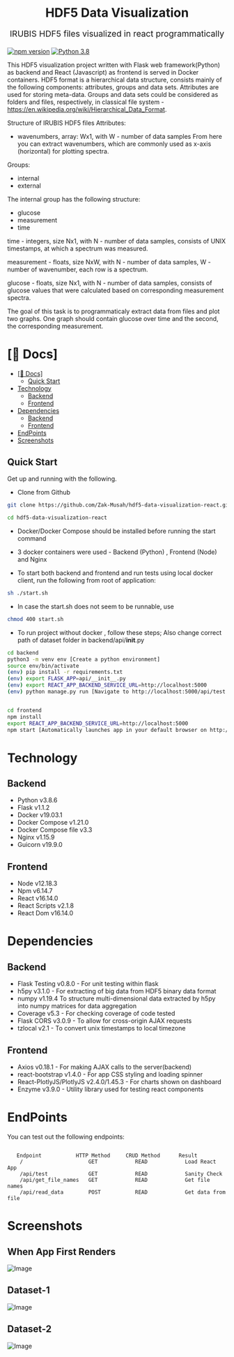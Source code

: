 <p align="center" style="color: #343a40">
  <h1 align="center">HDF5 Data Visualization</h1>
</p>
<p align="center" style="font-size: 1.2rem;">IRUBIS HDF5 files visualized in react programmatically</p>

[![npm version](https://badge.fury.io/js/react.svg)](https://badge.fury.io/js/react)
[![Python 3.8](https://img.shields.io/badge/python-3.8-blue.svg)](https://www.python.org/downloads/release/python-360/)

This HDF5 visualization project written with Flask web framework(Python) as backend and React (Javascript) as frontend is served in Docker containers. HDF5 format is a hierarchical data structure, consists mainly of the following components: attributes, groups and data sets. Attributes are used for storing meta-data. Groups and data sets could be considered as folders and files, respectively, in classical file system - https://en.wikipedia.org/wiki/Hierarchical_Data_Format.

Structure of IRUBIS HDF5 files Attributes:

- wavenumbers, array: Wx1, with W - number of data samples
  From here you can extract wavenumbers, which are commonly used as x-axis (horizontal) for plotting spectra.

Groups:

- internal
- external

The internal group has the following structure:

- glucose
- measurement
- time

time - integers, size Nx1, with N - number of data samples, consists of UNIX timestamps, at which a spectrum was measured.

measurement - floats, size NxW, with N - number of data samples, W - number of wavenumber, each row is a spectrum.

glucose - floats, size Nx1, with N - number of data samples, consists of glucose values that were calculated based on corresponding measurement spectra.

The goal of this task is to programmaticaly extract data from files and plot two graphs. One graph should contain glucose over time and the second, the corresponding measurement.

# [📖 Docs]

- [[📖 Docs]](#-docs)
  - [Quick Start](#quick-start)
- [Technology](#technology)
  - [Backend](#backend)
  - [Frontend](#frontend)
- [Dependencies](#dependencies)
  - [Backend](#backend-1)
  - [Frontend](#frontend-1)
- [EndPoints](#endpoints)
- [Screenshots](#screenshots)

## Quick Start

Get up and running with the following.

- Clone from Github

```bash
git clone https://github.com/Zak-Musah/hdf5-data-visualization-react.git

cd hdf5-data-visualization-react

```

- Docker/Docker Compose should be installed before running the start command
- 3 docker containers were used - Backend (Python) , Frontend (Node) and Nginx

- To start both backend and frontend and run tests using local docker client, run the following from root of application:

```bash
sh ./start.sh
```

- In case the start.sh does not seem to be runnable, use

```bash
chmod 400 start.sh
```

- To run project without docker , follow these steps; Also change correct path of dataset folder in backend/api/**init**.py

```bash
cd backend
python3 -m venv env [Create a python environment]
source env/bin/activate
(env) pip install -r requirements.txt
(env) export FLASK_APP=api/__init__.py
(env) export REACT_APP_BACKEND_SERVICE_URL=http://localhost:5000
(env) python manage.py run [Navigate to http://localhost:5000/api/test for sanity check]


cd frontend
npm install
export REACT_APP_BACKEND_SERVICE_URL=http://localhost:5000
npm start [Automatically launches app in your default browser on http://localhost:3000]
```

# Technology

## Backend

- Python v3.8.6
- Flask v1.1.2
- Docker v19.03.1
- Docker Compose v1.21.0
- Docker Compose file v3.3
- Nginx v1.15.9
- Guicorn v19.9.0

## Frontend

- Node v12.18.3
- Npm v6.14.7
- React v16.14.0
- React Scripts v2.1.8
- React Dom v16.14.0

# Dependencies

## Backend

- Flask Testing v0.8.0 - For unit testing within flask
- h5py v3.1.0 - For extracting of big data from HDF5 binary data format
- numpy v1.19.4 To structure multi-dimensional data extracted by h5py into numpy matrices for data aggregation
- Coverage v5.3 - For checking coverage of code tested
- Flask CORS v3.0.9 - To allow for cross-origin AJAX requests
- tzlocal v2.1 - To convert unix timestamps to local timezone

## Frontend

- Axios v0.18.1 - For making AJAX calls to the server(backend)
- react-bootstrap v1.4.0 - For app CSS styling and loading spinner
- React-PlotlyJS/PlotlyJS v2.4.0/1.45.3 - For charts shown on dashboard
- Enzyme v3.9.0 - Utility library used for testing react components

# EndPoints

You can test out the following endpoints:

```

   Endpoint           HTTP Method     CRUD Method      Result
    /                     GET            READ            Load React App
    /api/test             GET            READ            Sanity Check
    /api/get_file_names   GET            READ            Get file names
    /api/read_data        POST           READ            Get data from file
```

# Screenshots

## When App First Renders

![Image](screenshots/1.png?raw=true "1")

## Dataset-1

![Image](screenshots/2.png?raw=true "2")

## Dataset-2

![Image](screenshots/3.png?raw=true "3")
